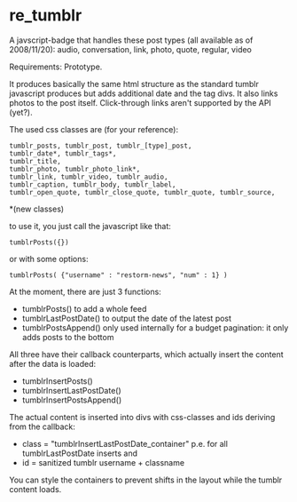re_tumblr
=========

A javscript-badge that handles these post types (all available as of 2008/11/20):
audio, conversation, link, photo, quote, regular, video

Requirements: Prototype.

It produces basically the same html structure as the standard tumblr javascript produces
but adds additional date and the tag divs.  It also links photos to the post itself.
Click-through links aren't supported by the API (yet?).

The used css classes are (for your reference):

    tumblr_posts, tumblr_post, tumblr_[type]_post,
    tumblr_date*, tumblr_tags*,
    tumblr_title,
    tumblr_photo, tumblr_photo_link*,
    tumblr_link, tumblr_video, tumblr_audio,
    tumblr_caption, tumblr_body, tumblr_label,
    tumblr_open_quote, tumblr_close_quote, tumblr_quote, tumblr_source,
    
   *(new classes)

to use it, you just call the javascript like that:

    tumblrPosts({})

or with some options:

    tumblrPosts( {"username" : "restorm-news", "num" : 1} )

At the moment, there are just 3 functions:

* tumblrPosts()          to add a whole feed
* tumblrLastPostDate()   to output the date of the latest post
* tumblrPostsAppend()    only used internally for a budget pagination: it only adds posts to the bottom

All three have their callback counterparts, which actually insert the content after the data is loaded:

* tumblrInsertPosts()
* tumblrInsertLastPostDate()
* tumblrInsertPostsAppend()


The actual content is inserted into divs with css-classes and ids deriving from the callback:

* class = "tumblrInsertLastPostDate_container" p.e. for all tumblrLastPostDate inserts and
* id = sanitized tumblr username + classname

You can style the containers to prevent shifts in the layout while the tumblr content loads.

